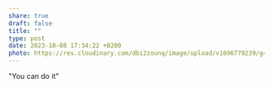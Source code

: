 ```yaml
---
share: true
draft: false
title: ""
type: post
date: 2023-10-08 17:34:22 +0200
photo: https://res.cloudinary.com/dbi2zounq/image/upload/v1696779239/g4qybxerghcggtvoukwt.jpg
---
```


"You can do it"
